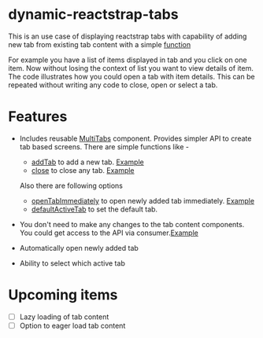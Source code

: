# dynamic-reactstrap-tabs

This is an use case of displaying reactstrap tabs with capability of adding new tab from existing tab content with a simple [function][at]

For example you have a list of items displayed in tab and you click on one item. Now without losing the context of list you want to view details of item. The code illustrates how you could open a tab with item details. This can be repeated without writing any code to close, open or select a tab.

# Features

- Includes reusable [MultiTabs][mt] component. Provides simpler API to create tab based screens. There are simple functions like -

  - [addTab][at] to add a new tab. [Example][at-ex]
  - [close][ct] to close any tab. [Example][ct-ex]

  Also there are following options

  - [openTabImmediately][oti] to open newly added tab immediately. [Example][oti-ex]
  - [defaultActiveTab][att] to set the default tab.

- You don't need to make any changes to the tab content components. You could get access to the API via consumer.[Example][con]

- Automatically open newly added tab
- Ability to select which active tab

# Upcoming items

- [ ] Lazy loading of tab content
- [ ] Option to eager load tab content

[mt]: https://github.com/bmhaskar/dynamic-reactstrap-tabs/blob/master/src/components/MutiTabs.js
[at]: https://github.com/bmhaskar/dynamic-reactstrap-tabs/blob/master/src/components/MutiTabs.js#L46
[at-ex]: https://github.com/bmhaskar/dynamic-reactstrap-tabs/blob/master/src/index.js#L18
[ct]: https://github.com/bmhaskar/dynamic-reactstrap-tabs/blob/master/src/components/MutiTabs.js#L84
[ct-ex]: https://github.com/bmhaskar/dynamic-reactstrap-tabs/blob/master/src/index.js#L23
[oti]: https://github.com/bmhaskar/dynamic-reactstrap-tabs/blob/master/src/components/MutiTabs.js#L43
[oti-ex]: https://github.com/bmhaskar/dynamic-reactstrap-tabs/blob/master/src/index.js#L77
[att]: https://github.com/bmhaskar/dynamic-reactstrap-tabs/blob/master/src/index.js#L77
[con]: https://github.com/bmhaskar/dynamic-reactstrap-tabs/blob/master/src/index.js#L11
